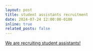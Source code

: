 ```yaml
---
layout: post
title: student assistants recruitment
date: 2024-07-24 12:00:00-0100
inline: true
related_posts: false
---
```


[We are recruiting student assistants!](https://polysmartgroup.github.io/recruitment/)